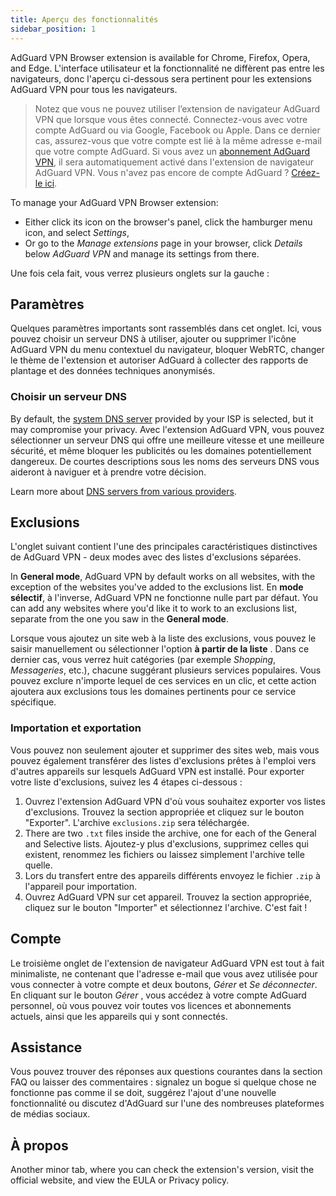 ```yaml
---
title: Aperçu des fonctionnalités
sidebar_position: 1
---
```


AdGuard VPN Browser extension is available for Chrome, Firefox, Opera, and Edge. L'interface utilisateur et la fonctionnalité ne diffèrent pas entre les navigateurs, donc l'aperçu ci-dessous sera pertinent pour les extensions AdGuard VPN pour tous les navigateurs.

> Notez que vous ne pouvez utiliser l’extension de navigateur AdGuard VPN que lorsque vous êtes connecté. Connectez-vous avec votre compte AdGuard ou via Google, Facebook ou Apple. Dans ce dernier cas, assurez-vous que votre compte est lié à la même adresse e-mail que votre compte AdGuard. Si vous avez un [abonnement AdGuard VPN](/general/subscription.md), il sera automatiquement activé dans l'extension de navigateur AdGuard VPN. Vous n'avez pas encore de compte AdGuard ? [Créez-le ici](https://auth.adguard.com/registration.html).

To manage your AdGuard VPN Browser extension:

* Either click its icon on the browser's panel, click the hamburger menu icon, and select *Settings*,
* Or go to the *Manage extensions* page in your browser, click *Details* below *AdGuard VPN* and manage its settings from there.

Une fois cela fait, vous verrez plusieurs onglets sur la gauche :

## Paramètres

Quelques paramètres importants sont rassemblés dans cet onglet. Ici, vous pouvez choisir un serveur DNS à utiliser, ajouter ou supprimer l'icône AdGuard VPN du menu contextuel du navigateur, bloquer WebRTC, changer le thème de l'extension et autoriser AdGuard à collecter des rapports de plantage et des données techniques anonymisés.

### Choisir un serveur DNS

By default, the [system DNS server](https://adguard-dns.io/kb/general/dns-filtering/#what-is-dns) provided by your ISP is selected, but it may compromise your privacy. Avec l'extension AdGuard VPN, vous pouvez sélectionner un serveur DNS qui offre une meilleure vitesse et une meilleure sécurité, et même bloquer les publicités ou les domaines potentiellement dangereux. De courtes descriptions sous les noms des serveurs DNS vous aideront à naviguer et à prendre votre décision.

Learn more about [DNS servers from various providers](https://adguard-dns.io/kb/general/dns-providers/).

## Exclusions

L'onglet suivant contient l'une des principales caractéristiques distinctives de AdGuard VPN - deux modes avec des listes d'exclusions séparées.

In **General mode**, AdGuard VPN by default works on all websites, with the exception of the websites you've added to the exclusions list. En **mode sélectif**, à l'inverse, AdGuard VPN ne fonctionne nulle part par défaut. You can add any websites where you'd like it to work to an exclusions list, separate from the one you saw in the **General mode**.

Lorsque vous ajoutez un site web à la liste des exclusions, vous pouvez le saisir manuellement ou sélectionner l'option **à partir de la liste** . Dans ce dernier cas, vous verrez huit catégories (par exemple *Shopping*, *Messageries*, etc.), chacune suggérant plusieurs services populaires. Vous pouvez exclure n'importe lequel de ces services en un clic, et cette action ajoutera aux exclusions tous les domaines pertinents pour ce service spécifique.

### Importation et exportation

Vous pouvez non seulement ajouter et supprimer des sites web, mais vous pouvez également transférer des listes d'exclusions prêtes à l'emploi vers d'autres appareils sur lesquels AdGuard VPN est installé. Pour exporter votre liste d'exclusions, suivez les 4 étapes ci-dessous :

1. Ouvrez l'extension AdGuard VPN d'où vous souhaitez exporter vos listes d'exclusions. Trouvez la section appropriée et cliquez sur le bouton "Exporter". L'archive `exclusions.zip` sera téléchargée.
2. There are two `.txt` files inside the archive, one for each of the General and Selective lists. Ajoutez-y plus d'exclusions, supprimez celles qui existent, renommez les fichiers ou laissez simplement l'archive telle quelle.
3. Lors du transfert entre des appareils différents envoyez le fichier `.zip` à l'appareil pour importation.
4. Ouvrez AdGuard VPN sur cet appareil. Trouvez la section appropriée, cliquez sur le bouton "Importer" et sélectionnez l'archive. C'est fait !

## Compte

Le troisième onglet de l'extension de navigateur AdGuard VPN est tout à fait minimaliste, ne contenant que l'adresse e-mail que vous avez utilisée pour vous connecter à votre compte et deux boutons, *Gérer* et *Se déconnecter*. En cliquant sur le bouton *Gérer* , vous accédez à votre compte AdGuard personnel, où vous pouvez voir toutes vos licences et abonnements actuels, ainsi que les appareils qui y sont connectés.

## Assistance

Vous pouvez trouver des réponses aux questions courantes dans la section FAQ ou laisser des commentaires : signalez un bogue si quelque chose ne fonctionne pas comme il se doit, suggérez l'ajout d'une nouvelle fonctionnalité ou discutez d'AdGuard sur l'une des nombreuses plateformes de médias sociaux.

## À propos

Another minor tab, where you can check the extension's version, visit the official website, and view the EULA or Privacy policy.
